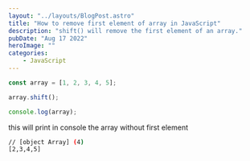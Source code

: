 ```yaml
---
layout: "../layouts/BlogPost.astro"
title: "How to remove first element of array in JavaScript"
description: "shift() will remove the first element of an array."
pubDate: "Aug 17 2022"
heroImage: ""
categories: 
    - JavaScript
--- 
```


```javascript
const array = [1, 2, 3, 4, 5];

array.shift();

console.log(array);
```

this will print in console the array without first element

```bash
// [object Array] (4)
[2,3,4,5]
```